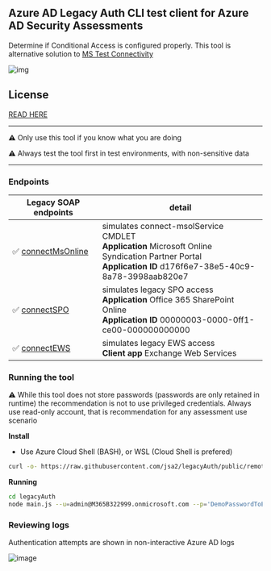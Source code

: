 ## Azure AD Legacy Auth CLI test client for Azure AD Security Assessments 

Determine if Conditional Access is configured properly. This tool is alternative solution to [MS Test Connectivity](https://testconnectivity.microsoft.com/tests/o365)


![img](https://user-images.githubusercontent.com/58001986/152131519-ed7d7a8a-1f3a-47df-a055-010dfebced01.gif)

## License

[READ HERE](https://github.com/jsa2/legacyAuth/blob/public/LICENSE)

---
 
  ⚠ Only use this tool if you know what you are doing

  ⚠ Always test the tool first in test environments, with non-sensitive data

---

### Endpoints 

Legacy SOAP endpoints|detail
-|-
✅ [connectMsOnline](src/msoid.js)| simulates connect-msolService CMDLET <br> **Application** Microsoft Online Syndication Partner Portal <br> **Application ID** d176f6e7-38e5-40c9-8a78-3998aab820e7
✅ [connectSPO](src/spo.js)| simulates legacy SPO access<br> **Application**	Office 365 SharePoint Online <br> **Application ID** 00000003-0000-0ff1-ce00-000000000000
✅ [connectEWS](src/exo.js)| simulates legacy EWS access <br> **Client app**	Exchange Web Services


### Running the tool
⚠️ While this tool does not store passwords (passwords are only retained in runtime) the recommendation is not to use privileged credentials. Always use read-only account, that is recommendation for any assessment use scenario

**Install**
- Use Azure Cloud Shell (BASH), or WSL (Cloud Shell is prefered)

```sh
curl -o- https://raw.githubusercontent.com/jsa2/legacyAuth/public/remote.sh | bash
```

**Running**
```sh
cd legacyAuth
node main.js --u=admin@M365B322999.onmicrosoft.com --p='DemoPasswordToEmptyTenant!.1'
```
  

### Reviewing logs 

Authentication attempts are shown in non-interactive Azure AD logs 

![image](https://user-images.githubusercontent.com/58001986/152113551-21da3334-e260-47df-a8e5-3536959b3444.png)

